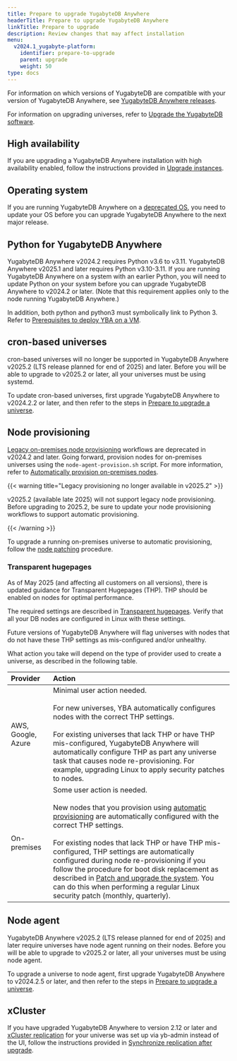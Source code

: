 ```yaml
---
title: Prepare to upgrade YugabyteDB Anywhere
headerTitle: Prepare to upgrade YugabyteDB Anywhere
linkTitle: Prepare to upgrade
description: Review changes that may affect installation
menu:
  v2024.1_yugabyte-platform:
    identifier: prepare-to-upgrade
    parent: upgrade
    weight: 50
type: docs
---
```


For information on which versions of YugabyteDB are compatible with your version of YugabyteDB Anywhere, see [YugabyteDB Anywhere releases](/preview/releases/yba-releases/).

For information on upgrading universes, refer to [Upgrade the YugabyteDB software](../../manage-deployments/upgrade-software/).

## High availability

If you are upgrading a YugabyteDB Anywhere installation with high availability enabled, follow the instructions provided in [Upgrade instances](../../administer-yugabyte-platform/high-availability/#upgrade-instances).

## Operating system

If you are running YugabyteDB Anywhere on a [deprecated OS](../../../reference/configuration/operating-systems/), you need to update your OS before you can upgrade YugabyteDB Anywhere to the next major release.

## Python for YugabyteDB Anywhere

YugabyteDB Anywhere v2024.2 requires Python v3.6 to v3.11. YugabyteDB Anywhere v2025.1 and later requires Python v3.10-3.11. If you are running YugabyteDB Anywhere on a system with an earlier Python, you will need to update Python on your system before you can upgrade YugabyteDB Anywhere to v2024.2 or later. (Note that this requirement applies only to the node running YugabyteDB Anywhere.)

In addition, both python and python3 must symbolically link to Python 3. Refer to [Prerequisites to deploy YBA on a VM](../../prepare/server-yba/).

## cron-based universes

cron-based universes will no longer be supported in YugabyteDB Anywhere v2025.2 (LTS release planned for end of 2025) and later. Before you will be able to upgrade to v2025.2 or later, all your universes must be using systemd.

To update cron-based universes, first upgrade YugabyteDB Anywhere to v2024.2.2 or later, and then refer to the steps in [Prepare to upgrade a universe](/v2024.2/yugabyte-platform/manage-deployments/upgrade-software-prepare/).

## Node provisioning

[Legacy on-premises node provisioning](../../prepare/server-nodes-software/software-on-prem-legacy/) workflows are deprecated in v2024.2 and later. Going forward, provision nodes for on-premises universes using the `node-agent-provision.sh` script. For more information, refer to [Automatically provision on-premises nodes](../../prepare/server-nodes-software/software-on-prem/).

{{< warning title="Legacy provisioning no longer available in v2025.2" >}}

v2025.2 (available late 2025) will not support legacy node provisioning. Before upgrading to 2025.2, be sure to update your node provisioning workflows to support automatic provisioning.

{{< /warning >}}

To upgrade a running on-premises universe to automatic provisioning, follow the [node patching](../../manage-deployments/upgrade-nodes/) procedure.

### Transparent hugepages

As of May 2025 (and affecting all customers on all versions), there is updated guidance for Transparent Hugepages (THP). THP should be enabled on nodes for optimal performance.

The required settings are described in [Transparent hugepages](../../prepare/server-nodes-software/#transparent-hugepages). Verify that all your DB nodes are configured in Linux with these settings.

Future versions of YugabyteDB Anywhere will flag universes with nodes that do not have these THP settings as mis-configured and/or unhealthy.

What action you take will depend on the type of provider used to create a universe, as described in the following table.

| Provider | Action |
| :--- | :--- |
| AWS, Google, Azure | Minimal user action needed.<br><br>For new universes, YBA automatically configures nodes with the correct THP settings.<br><br>For existing universes that lack THP or have THP mis-configured, YugabyteDB Anywhere will automatically configure THP as part any universe task that causes node re-provisioning. For example, upgrading Linux to apply security patches to nodes. |
| On-premises | Some user action is needed.<br><br>New nodes that you provision using [automatic provisioning](../../prepare/server-nodes-software/software-on-prem/) are automatically configured with the correct THP settings.<br><br>For existing nodes that lack THP or have THP mis-configured, THP settings are automatically configured during node re-provisioning if you follow the procedure for boot disk replacement as described in [Patch and upgrade the system](../../manage-deployments/upgrade-nodes/). You can do this when performing a regular Linux security patch (monthly, quarterly). |

## Node agent

YugabyteDB Anywhere v2025.2 (LTS release planned for end of 2025) and later require universes have node agent running on their nodes. Before you will be able to upgrade to v2025.2 or later, all your universes must be using node agent.

To upgrade a universe to node agent, first upgrade YugabyteDB Anywhere to v2024.2.5 or later, and then refer to the steps in [Prepare to upgrade a universe](/v2024.2/yugabyte-platform/manage-deployments/upgrade-software-prepare/).

## xCluster

If you have upgraded YugabyteDB Anywhere to version 2.12 or later and [xCluster replication](../../../explore/going-beyond-sql/asynchronous-replication-ysql/) for your universe was set up via yb-admin instead of the UI, follow the instructions provided in [Synchronize replication after upgrade](../upgrade-yp-xcluster-ybadmin/).
